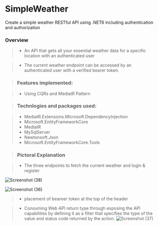 # SimpleWeather
Create a simple weather RESTful API using .NET6 including authentication and authorization

###  Overview
> - An API that gets all your essential weather data for a specific location with an authenticated user 

> - The current weather endpoint can be accessed by an authenticated user with a verified bearer token.

> ### Features implemented:

> - Using CQRs and MediatR Pattern 

> ### Technlogies and packages used:

> - MediatR.Extensions.Microsoft.DependencyInjection
> - Microsoft.EntityFrameworkCore
> - MediatR
> - MySqlServer
> - Newtonsoft.Json
> - Microsoft.EntityFrameworkCore.Tools

> ### Pictoral Explanation

> - The three endpoints to fetch the current weather and login & register

![Screenshot (38)](https://user-images.githubusercontent.com/88739172/215126744-75c3009a-c041-439f-b40e-6c738e076a63.png)

![Screenshot (36)](https://user-images.githubusercontent.com/88739172/215126801-db67edcd-7de9-48c0-bdc0-8a666b72339c.png)

> - placement of beareer token at the top of the header

> - Consuming Web API return type through exposing the API capabilities by defining it as a filter that specifies the type of the value and status code returned by the action.
![Screenshot (37)](https://user-images.githubusercontent.com/88739172/215126783-b9a1de98-509c-4147-ab4d-66a04d4db303.png)
